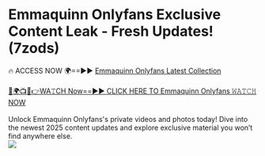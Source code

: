 # Emmaquinn Onlyfans Exclusive Content Leak - Fresh Updates! (7zods)

🔥 ACCESS NOW 🌍==►► <a href="https://tinyurl.com/kvy9nzfs" rel="nofollow">Emmaquinn Onlyfans Latest Collection</a>
<br><br>
[🔴🌍📺📱👉WA𝚃CH Now==►► CLICK HERE TO Emmaquinn Onlyfans 𝚆𝙰𝚃𝙲𝙷 NOW](https://tinyurl.com/kvy9nzfs)
<br><br>
Unlock Emmaquinn Onlyfans's private videos and photos today! Dive into the newest 2025 content updates and explore exclusive material you won’t find anywhere else.
<br>
<a href="https://tinyurl.com/kvy9nzfs" rel="nofollow" data-target="animated-image.originalLink"><img src="https://camo.githubusercontent.com/8a4f000d20f83aca3bf7ec5f350d767afa0574a8a352519fd8cfa583a6f93a33/68747470733a2f2f692e696d6775722e636f6d2f644a486b345a712e676966" data-canonical-src="https://i.imgur.com/dJHk4Zq.gif" style="max-width: 100%; display: inline-block;" data-target="animated-image.originalImage"></a>
<br>
